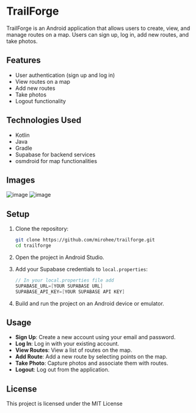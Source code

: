 # TrailForge

TrailForge is an Android application that allows users to create, view, and manage routes on a map. Users can sign up, log in, add new routes, and take photos.

## Features

- User authentication (sign up and log in)
- View routes on a map
- Add new routes
- Take photos
- Logout functionality

## Technologies Used

- Kotlin
- Java
- Gradle
- Supabase for backend services
- osmdroid for map functionalities

## Images
![image](https://github.com/user-attachments/assets/d3f2584b-d724-49b6-8e80-83f3382d55cc)
![image](https://github.com/user-attachments/assets/f673e99f-9b55-49c2-be23-8c45729e00b3)


## Setup

1. Clone the repository:
    ```sh
    git clone https://github.com/mirohee/trailforge.git
    cd trailforge
    ```

2. Open the project in Android Studio.

3. Add your Supabase credentials to `local.properties`:
    ```kotlin
    // In your local.properties file add
    SUPABASE_URL=[YOUR SUPABASE URL]
    SUPABASE_API_KEY=[YOUR SUPABASE API KEY]
    ```

4. Build and run the project on an Android device or emulator.

## Usage

- **Sign Up**: Create a new account using your email and password.
- **Log In**: Log in with your existing account.
- **View Routes**: View a list of routes on the map.
- **Add Route**: Add a new route by selecting points on the map.
- **Take Photo**: Capture photos and associate them with routes.
- **Logout**: Log out from the application.

## License

This project is licensed under the MIT License
